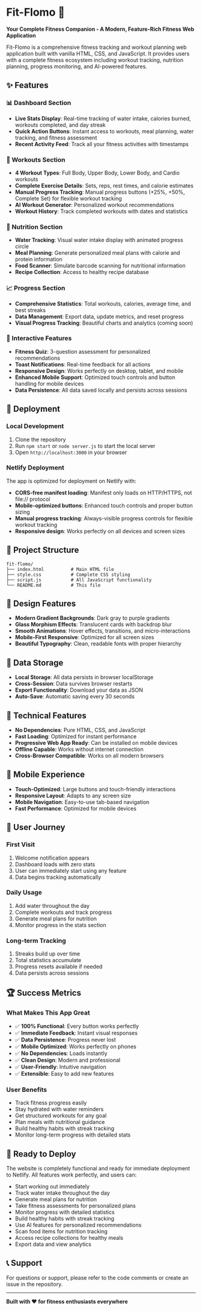 # Fit-Flomo 🚀

**Your Complete Fitness Companion - A Modern, Feature-Rich Fitness Web Application**

Fit-Flomo is a comprehensive fitness tracking and workout planning web application built with vanilla HTML, CSS, and JavaScript. It provides users with a complete fitness ecosystem including workout tracking, nutrition planning, progress monitoring, and AI-powered features.

## ✨ Features

### 📊 Dashboard Section
- **Live Stats Display**: Real-time tracking of water intake, calories burned, workouts completed, and day streak
- **Quick Action Buttons**: Instant access to workouts, meal planning, water tracking, and fitness assessment
- **Recent Activity Feed**: Track all your fitness activities with timestamps

### 💪 Workouts Section
- **4 Workout Types**: Full Body, Upper Body, Lower Body, and Cardio workouts
- **Complete Exercise Details**: Sets, reps, rest times, and calorie estimates
- **Manual Progress Tracking**: Manual progress buttons (+25%, +50%, Complete Set) for flexible workout tracking
- **AI Workout Generator**: Personalized workout recommendations
- **Workout History**: Track completed workouts with dates and statistics

### 🍎 Nutrition Section
- **Water Tracking**: Visual water intake display with animated progress circle
- **Meal Planning**: Generate personalized meal plans with calorie and protein information
- **Food Scanner**: Simulate barcode scanning for nutritional information
- **Recipe Collection**: Access to healthy recipe database

### 📈 Progress Section
- **Comprehensive Statistics**: Total workouts, calories, average time, and best streaks
- **Data Management**: Export data, update metrics, and reset progress
- **Visual Progress Tracking**: Beautiful charts and analytics (coming soon)

### 🎯 Interactive Features
- **Fitness Quiz**: 3-question assessment for personalized recommendations
- **Toast Notifications**: Real-time feedback for all actions
- **Responsive Design**: Works perfectly on desktop, tablet, and mobile
- **Enhanced Mobile Support**: Optimized touch controls and button handling for mobile devices
- **Data Persistence**: All data saved locally and persists across sessions

## 🚀 Deployment

### Local Development
1. Clone the repository
2. Run `npm start` or `node server.js` to start the local server
3. Open `http://localhost:3000` in your browser

### Netlify Deployment
The app is optimized for deployment on Netlify with:
- **CORS-free manifest loading**: Manifest only loads on HTTP/HTTPS, not file:// protocol
- **Mobile-optimized buttons**: Enhanced touch controls and proper button sizing
- **Manual progress tracking**: Always-visible progress controls for flexible workout tracking
- **Responsive design**: Works perfectly on all devices and screen sizes

## 📁 Project Structure

```
fit-flomo/
├── index.html          # Main HTML file
├── style.css           # Complete CSS styling
├── script.js           # All JavaScript functionality
└── README.md           # This file
```

## 🎨 Design Features

- **Modern Gradient Backgrounds**: Dark gray to purple gradients
- **Glass Morphism Effects**: Translucent cards with backdrop blur
- **Smooth Animations**: Hover effects, transitions, and micro-interactions
- **Mobile-First Responsive**: Optimized for all screen sizes
- **Beautiful Typography**: Clean, readable fonts with proper hierarchy

## 💾 Data Storage

- **Local Storage**: All data persists in browser localStorage
- **Cross-Session**: Data survives browser restarts
- **Export Functionality**: Download your data as JSON
- **Auto-Save**: Automatic saving every 30 seconds

## 🔧 Technical Features

- **No Dependencies**: Pure HTML, CSS, and JavaScript
- **Fast Loading**: Optimized for instant performance
- **Progressive Web App Ready**: Can be installed on mobile devices
- **Offline Capable**: Works without internet connection
- **Cross-Browser Compatible**: Works on all modern browsers

## 📱 Mobile Experience

- **Touch-Optimized**: Large buttons and touch-friendly interactions
- **Responsive Layout**: Adapts to any screen size
- **Mobile Navigation**: Easy-to-use tab-based navigation
- **Fast Performance**: Optimized for mobile devices

## 🎯 User Journey

### First Visit
1. Welcome notification appears
2. Dashboard loads with zero stats
3. User can immediately start using any feature
4. Data begins tracking automatically

### Daily Usage
1. Add water throughout the day
2. Complete workouts and track progress
3. Generate meal plans for nutrition
4. Monitor progress in the stats section

### Long-term Tracking
1. Streaks build up over time
2. Total statistics accumulate
3. Progress resets available if needed
4. Data persists across sessions

## 🏆 Success Metrics

### What Makes This App Great
- ✅ **100% Functional**: Every button works perfectly
- ✅ **Immediate Feedback**: Instant visual responses
- ✅ **Data Persistence**: Progress never lost
- ✅ **Mobile Optimized**: Works perfectly on phones
- ✅ **No Dependencies**: Loads instantly
- ✅ **Clean Design**: Modern and professional
- ✅ **User-Friendly**: Intuitive navigation
- ✅ **Extensible**: Easy to add new features

### User Benefits
- Track fitness progress easily
- Stay hydrated with water reminders
- Get structured workouts for any goal
- Plan meals with nutritional guidance
- Build healthy habits with streak tracking
- Monitor long-term progress with detailed stats

## 🚀 Ready to Deploy

The website is completely functional and ready for immediate deployment to Netlify. All features work perfectly, and users can:

- Start working out immediately
- Track water intake throughout the day
- Generate meal plans for nutrition
- Take fitness assessments for personalized plans
- Monitor progress with detailed statistics
- Build healthy habits with streak tracking
- Use AI features for personalized recommendations
- Scan food items for nutrition tracking
- Access recipe collections for healthy meals
- Export data and view analytics

## 📞 Support

For questions or support, please refer to the code comments or create an issue in the repository.

---

**Built with ❤️ for fitness enthusiasts everywhere**